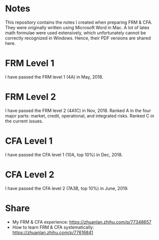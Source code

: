 Notes
=====
This repository contains the notes I created when preparing FRM & CFA. 
They were originally written using Microsoft Word in Mac. 
A lot of latex math formulae were used extensively, which 
unfortunately cannot be correctly recognized in Windows. 
Hence, their PDF versions are shared here. 

FRM Level 1
===========
I have passed the FRM level 1 (4A) in May, 2018.

FRM Level 2
===========
I have passed the FRM level 2 (4A1C) in Nov, 2018. 
Ranked A in the four major parts: market, credit, operational, and integrated risks.
Ranked C in the current issues.

CFA Level 1
===========
I have passed the CFA level 1 (10A, top 10%) in Dec, 2018.

CFA Level 2
===========
I have passed the CFA level 2 (7A3B, top 10%) in June, 2019.

Share
===========
* My FRM & CFA experience: https://zhuanlan.zhihu.com/p/77348657
* How to learn FRM & CFA systematically:  https://zhuanlan.zhihu.com/p/77616841
